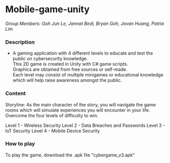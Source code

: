 # Mobile-game-unity
*Group Members: Goh Jun Le, Jannat Bedi, Bryan Goh, Jovan Huang, Patria Lim*

### Description
- A gaming application with 4 different levels to educate and test the public on cybersecurity knowledge. <br>
This 2D game is created in Unity with C# game scripts. <br>
Graphics are obtained from free sources or self-made. <br>
Each level may consist of multiple minigames or educational knowledge which will help raise awareness amongst the public. <br>

### Content
Storyline: As the main character of the story, you will navigate the game rooms which will simulate experiences you will encounter in your life. Overcome the four levels of difficulty to win. <br>

Level 1 - Wireless Security
Level 2 - Data Breaches and Passwords
Level 3 - IoT Security
Level 4 - Mobile Device Security

### How to play
To play the game, download the .apk file "cybergame_v3.apk"


